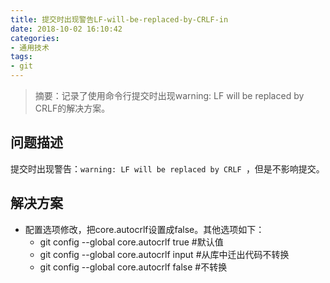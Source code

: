 ```yaml
---
title: 提交时出现警告LF-will-be-replaced-by-CRLF-in
date: 2018-10-02 16:10:42
categories:
- 通用技术
tags:
- git
---
```


> 摘要：记录了使用命令行提交时出现warning: LF will be replaced by CRLF的解决方案。

<!-- more -->

## 问题描述
提交时出现警告：`warning: LF will be replaced by CRLF `，但是不影响提交。

## 解决方案
- 配置选项修改，把core.autocrlf设置成false。其他选项如下：
  - git config --global core.autocrlf true #默认值
  - git config --global core.autocrlf input #从库中迁出代码不转换
  - git config --global core.autocrlf false  #不转换
